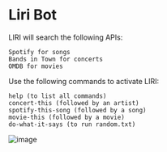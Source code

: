 # Liri Bot
 
LIRI will search the following APIs:

    Spotify for songs
    Bands in Town for concerts
    OMDB for movies

Use the following commands to activate LIRI:

    help (to list all commands)
    concert-this (followed by an artist)
    spotify-this-song (followed by a song)
    movie-this (followed by a movie)
    do-what-it-says (to run random.txt)

![image](https://user-images.githubusercontent.com/52723175/66260487-debae380-e784-11e9-9822-66a5442a265a.png)

